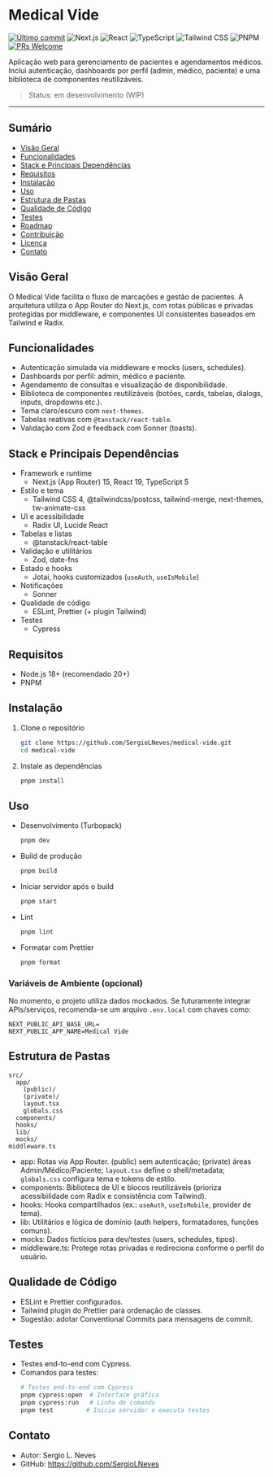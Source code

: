 # Medical Vide

[![Último commit](https://img.shields.io/github/last-commit/SergioLNeves/medical-vide?style=flat-square)](https://github.com/SergioLNeves/medical-vide/commits)
![Next.js](https://img.shields.io/badge/Next.js-15-black?style=flat-square&logo=nextdotjs)
![React](https://img.shields.io/badge/React-19-61dafb?style=flat-square&logo=react&logoColor=000)
![TypeScript](https://img.shields.io/badge/TypeScript-5-3178c6?style=flat-square&logo=typescript&logoColor=fff)
![Tailwind CSS](https://img.shields.io/badge/Tailwind%20CSS-4-38b2ac?style=flat-square&logo=tailwindcss&logoColor=fff)
![PNPM](https://img.shields.io/badge/PNPM-%F0%9F%93%A6-ffbf00?style=flat-square&logo=pnpm&logoColor=000)
[![PRs Welcome](https://img.shields.io/badge/PRs-welcome-brightgreen?style=flat-square)](./CONTRIBUTING.md)

Aplicação web para gerenciamento de pacientes e agendamentos médicos. Inclui autenticação, dashboards por perfil (admin, médico, paciente) e uma biblioteca de componentes reutilizáveis.

> Status: em desenvolvimento (WIP)

---

## Sumário

- [Visão Geral](#visão-geral)
- [Funcionalidades](#funcionalidades)
- [Stack e Principais Dependências](#stack-e-principais-dependências)
- [Requisitos](#requisitos)
- [Instalação](#instalação)
- [Uso](#uso)
- [Estrutura de Pastas](#estrutura-de-pastas)
- [Qualidade de Código](#qualidade-de-código)
- [Testes](#testes)
- [Roadmap](#roadmap)
- [Contribuição](#contribuição)
- [Licença](#licença)
- [Contato](#contato)

## Visão Geral

O Medical Vide facilita o fluxo de marcações e gestão de pacientes. A arquitetura utiliza o App Router do Next.js, com rotas públicas e privadas protegidas por middleware, e componentes UI consistentes baseados em Tailwind e Radix.

## Funcionalidades

- Autenticação simulada via middleware e mocks (users, schedules).
- Dashboards por perfil: admin, médico e paciente.
- Agendamento de consultas e visualização de disponibilidade.
- Biblioteca de componentes reutilizáveis (botões, cards, tabelas, dialogs, inputs, dropdowns etc.).
- Tema claro/escuro com `next-themes`.
- Tabelas reativas com `@tanstack/react-table`.
- Validação com Zod e feedback com Sonner (toasts).

## Stack e Principais Dependências

- Framework e runtime
  - Next.js (App Router) 15, React 19, TypeScript 5
- Estilo e tema
  - Tailwind CSS 4, @tailwindcss/postcss, tailwind-merge, next-themes, tw-animate-css
- UI e acessibilidade
  - Radix UI, Lucide React
- Tabelas e listas
  - @tanstack/react-table
- Validação e utilitários
  - Zod, date-fns
- Estado e hooks
  - Jotai, hooks customizados (`useAuth`, `useIsMobile`)
- Notificações
  - Sonner
- Qualidade de código
  - ESLint, Prettier (+ plugin Tailwind)
- Testes
  - Cypress

## Requisitos

- Node.js 18+ (recomendado 20+)
- PNPM

## Instalação

1. Clone o repositório
   ```bash
   git clone https://github.com/SergioLNeves/medical-vide.git
   cd medical-vide
   ```
2. Instale as dependências
   ```bash
   pnpm install
   ```

## Uso

- Desenvolvimento (Turbopack)
  ```bash
  pnpm dev
  ```
- Build de produção
  ```bash
  pnpm build
  ```
- Iniciar servidor após o build
  ```bash
  pnpm start
  ```
- Lint
  ```bash
  pnpm lint
  ```
- Formatar com Prettier
  ```bash
  pnpm format
  ```

### Variáveis de Ambiente (opcional)

No momento, o projeto utiliza dados mockados. Se futuramente integrar APIs/serviços, recomenda-se um arquivo `.env.local` com chaves como:

```
NEXT_PUBLIC_API_BASE_URL=
NEXT_PUBLIC_APP_NAME=Medical Vide
```

## Estrutura de Pastas

```
src/
  app/
    (public)/
    (private)/
    layout.tsx
    globals.css
  components/
  hooks/
  lib/
  mocks/
middleware.ts
```

- app: Rotas via App Router. (public) sem autenticação; (private) áreas Admin/Médico/Paciente; `layout.tsx` define o shell/metadata; `globals.css` configura tema e tokens de estilo.
- components: Biblioteca de UI e blocos reutilizáveis (prioriza acessibilidade com Radix e consistência com Tailwind).
- hooks: Hooks compartilhados (ex.: `useAuth`, `useIsMobile`, provider de tema).
- lib: Utilitários e lógica de domínio (auth helpers, formatadores, funções comuns).
- mocks: Dados fictícios para dev/testes (users, schedules, tipos).
- middleware.ts: Protege rotas privadas e redireciona conforme o perfil do usuário.

## Qualidade de Código

- ESLint e Prettier configurados.
- Tailwind plugin do Prettier para ordenação de classes.
- Sugestão: adotar Conventional Commits para mensagens de commit.

## Testes

- Testes end-to-end com Cypress.
- Comandos para testes:
  ```bash
  # Testes end-to-end com Cypress
  pnpm cypress:open  # Interface gráfica
  pnpm cypress:run   # Linha de comando
  pnpm test         # Inicia servidor e executa testes
  ```

## Contato

- Autor: Sergio L. Neves
- GitHub: https://github.com/SergioLNeves
